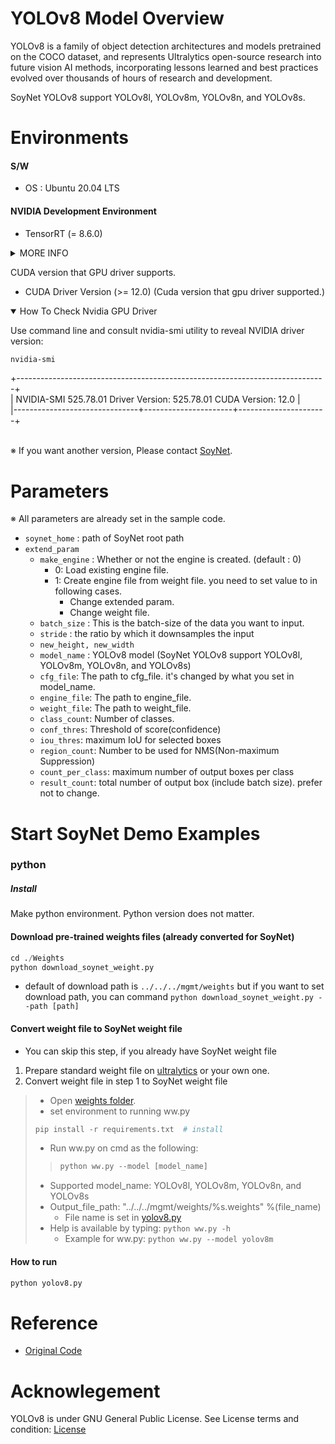 
# YOLOv8 Model Overview
YOLOv8 is a family of object detection architectures and models pretrained on the COCO dataset, and represents Ultralytics open-source research into future vision AI methods, incorporating lessons learned and best practices evolved over thousands of hours of research and development.

SoyNet YOLOv8 support YOLOv8l, YOLOv8m, YOLOv8n, and YOLOv8s.



# Environments   

#### S/W
 - OS : Ubuntu 20.04 LTS

#### NVIDIA Development Environment
- TensorRT (= 8.6.0)
 <details close>
<summary>MORE INFO</summary>
Actually, SoyNet needs only

- libnvinfer.so
- libnvinfer_builder_resource.so.8.6.0

If you need an efficient way to run SoyNet, just include those files (from TensorRT SDK) in the lib folder.

But due to Nvidia license policy, we cannot provide a portion of the TensorRT SDK.

So technically, SoyNet doesn't need to install the TensorRT SDK.
##### More about [SoyNet](https://soynet.io/).
</details>

CUDA version that GPU driver supports.
 - CUDA Driver Version (>= 12.0) (Cuda version that gpu driver supported.)
<details open>
<summary>How To Check Nvidia GPU Driver</summary>

Use command line and consult nvidia-smi utility to reveal NVIDIA driver version:
```cmd
nvidia-smi
```
+-----------------------------------------------------------------------------+
<br/>| NVIDIA-SMI 525.78.01    Driver Version: 525.78.01    CUDA Version: 12.0        |
<br/>|-------------------------------+----------------------+----------------------+


</details>

 
 <br/>※ If you want another version, Please contact [SoyNet](https://soynet.io/en/).

# Parameters
  ※ All parameters are already set in the sample code.
 - `soynet_home` : path of SoyNet root path
 - `extend_param`
      -  `make_engine` : Whether or not the engine is created. (default : 0)
         - 0: Load existing engine file.
         - 1: Create engine file from weight file. you need to set value to in following cases.
            - Change extended param.
            - Change weight file.
      - `batch_size` : This is the batch-size of the data you want to input.
      - `stride` : the ratio by which it downsamples the input
      - `new_height, new_width`
      - `model_name` : YOLOv8 model (SoyNet YOLOv8 support YOLOv8l, YOLOv8m, YOLOv8n, and YOLOv8s)
      - `cfg_file`: The path to cfg_file. it's changed by what you set in model_name.
      - `engine_file`: The path to engine_file.
      - `weight_file`: The path to weight_file.
      - `class_count`: Number of classes.
      - `conf_thres`: Threshold of score(confidence)
      - `iou_thres`:  maximum IoU for selected boxes
      - `region_count`: Number to be used for NMS(Non-maximum Suppression)
      - `count_per_class`: maximum number of output boxes per class
      - `result_count`: total number of output box (include batch size). prefer not to change.


# Start SoyNet Demo Examples
### python
##### Install
Make python environment. Python version does not matter.

#### Download pre-trained weights files (already converted for SoyNet)
```python
cd ./Weights
python download_soynet_weight.py
```
* default of download path is `../../../mgmt/weights` but if you want to set download path, you can command `python download_soynet_weight.py --path [path]`
#### Convert weight file to SoyNet weight file
* You can skip this step, if you already have SoyNet weight file 

1.  Prepare standard weight file on [ultralytics](https://github.com/ultralytics/ultralytics#models) or your own one.
2.  Convert weight file in step 1 to SoyNet weight file
  > - Open [weights folder](https://github.com/soynet-support/SoyNet_model_market_v5/tree/main/SamplesPY/YOLOv8/Weights).
  >	- set environment to running ww.py 
  >	```python 
  >	pip install -r requirements.txt  # install 
  >	```
  > - Run ww.py on cmd as the following:
  >>	```python
  >>	python ww.py --model [model_name]
  >>	```
  >	- Supported model_name: YOLOv8l, YOLOv8m, YOLOv8n, and YOLOv8s
  >	- Output_file_path: "../../../mgmt/weights/%s.weights" %(file_name)
  >     - File name is set in [yolov8.py](https://github.com/soynet-support/SoyNet_model_market_v5/tree/main/SamplesPY/YOLOv8)
  >	- Help is available by typing:
  >		```python ww.py -h```
  >   - Example for ww.py:
  > 		```
  > 		python ww.py --model yolov8m
  > 		```

#### How to run
```python
python yolov8.py
```
# Reference
 - [Original Code](https://github.com/ultralytics/ultralytics)

# Acknowlegement

YOLOv8 is under GNU General Public License. 
See License terms and condition: [License](https://github.com/ultralytics/ultralytics/blob/main/LICENSE)
